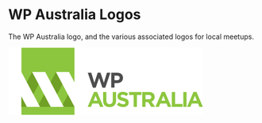 # WP Australia Logos

The WP Australia logo, and the various associated logos for local meetups.

![WP Australia](wp-australia.svg)